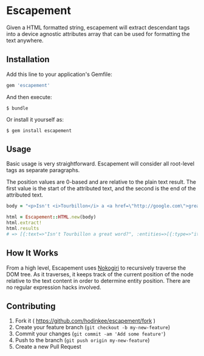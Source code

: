 # Escapement

Given a HTML formatted string, escapement will extract descendant tags into a device agnostic attributes array that can be used for formatting the text anywhere.

## Installation

Add this line to your application's Gemfile:

```ruby
gem 'escapement'
```

And then execute:

    $ bundle

Or install it yourself as:

    $ gem install escapement

## Usage

Basic usage is very straightforward. Escapement will consider all root-level tags as separate paragraphs.

The position values are 0-based and are relative to the plain text result. The first value is the start of the attributed text, and the second is the end of the attributed text.

``` ruby
body = "<p>Isn't <i>Tourbillon</i> a <a href=\"http://google.com\">great</a> word?</p>"

html = Escapement::HTML.new(body)
html.extract!
html.results
# => [{:text=>"Isn't Tourbillon a great word?", :entities=>[{:type=>"italic", :html_tag=>"i", :position=>[6, 16], :attributes=>{}}, {:type=>"link", :html_tag=>"a", :position=>[19, 24], :attributes=>{"href"=>"http://google.com"}}]}] 
```

## How It Works

From a high level, Escapement uses [Nokogiri](https://github.com/sparklemotion/nokogiri) to recursively traverse the DOM tree. As it traverses, it keeps track of the current position of the node relative to the text content in order to determine entity position. There are no regular expression hacks involved.

## Contributing

1. Fork it ( https://github.com/hodinkee/escapement/fork )
2. Create your feature branch (`git checkout -b my-new-feature`)
3. Commit your changes (`git commit -am 'Add some feature'`)
4. Push to the branch (`git push origin my-new-feature`)
5. Create a new Pull Request
